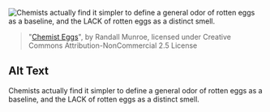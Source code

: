 ![Chemists actually find it simpler to define a general odor of rotten eggs as a baseline, and the LACK of rotten eggs as a distinct smell.](https://imgs.xkcd.com/comics/chemist_eggs.png)
> "[Chemist Eggs](https://xkcd.com/2373/)", by Randall Munroe, licensed under Creative Commons Attribution-NonCommercial 2.5 License

## Alt Text
Chemists actually find it simpler to define a general odor of rotten eggs as a baseline, and the LACK of rotten eggs as a distinct smell.
